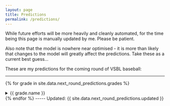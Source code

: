 ```yaml
---
layout: page
title: Predictions
permalink: /predictions/
---
```


While future efforts will be more heavily and cleanly automated, for the time being this page is manually updated by me. Please be patient.

Also note that the model is nowhere near optimised - it is more than likely that changes to the model will greatly affect the predictions. Take these as a current best guess...

These are my predictions for the coming round of VSBL baseball:

-----
{% for grade in site.data.next_round_predictions.grades %}
<details>
    <summary>{{ grade.name }}</summary>
<table class="table">
  <tr>
    <th>Home Team</th>
    <th>Home Chance</th>
    <th>Away Chance</th>
    <th>Away Team</th>
  </tr>
{% for game in grade.games %}
  <tr>
    <td> {{ game.team_home }} </td>
    <td> {{ game.chance_home }}% </td>
    <td> {{ game.chance_away }}% </td>
    <td> {{ game.team_away }} </td>
  </tr>
{% endfor %}
</table>
</details>
{% endfor %}
-----
Updated: {{ site.data.next_round_predictions.updated }}
